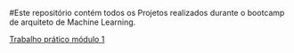 #Este repositório contém todos os Projetos realizados durante o bootcamp de arquiteto de Machine Learning.

[Trabalho prático módulo 1](https://github.com/Jcnok/Bootcamps_XPe/tree/main/Arquiteto_ML/Trabalho_Pratico1#trabalho-pr%C3%A1tico---m%C3%B3dulo-1-fundamentos-de-deep-learning)
